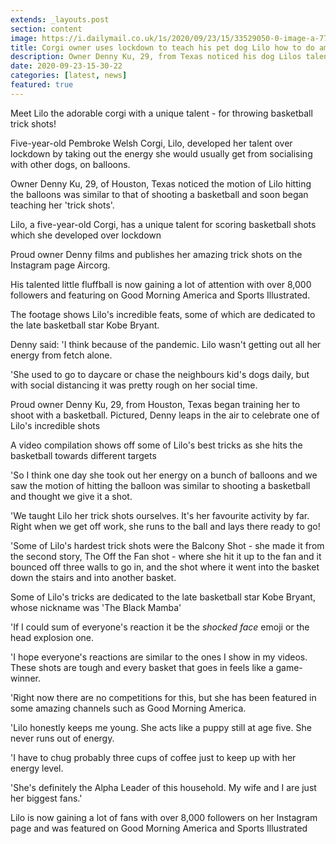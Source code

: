 ```yaml
---
extends: _layouts.post
section: content
image: https://i.dailymail.co.uk/1s/2020/09/23/15/33529050-0-image-a-77_1600870280101.jpg 
title: Corgi owner uses lockdown to teach his pet dog Lilo how to do amazing basketball trick shots 
description: Owner Denny Ku, 29, from Texas noticed his dog Lilos talent for scoring basketball shots and began training her over lockdown. A video shows off some of the five-year-old Corgis best tricks. 
date: 2020-09-23-15-30-22 
categories: [latest, news] 
featured: true 
--- 
```

Meet Lilo the adorable corgi with a unique talent - for throwing basketball trick shots!

Five-year-old Pembroke Welsh Corgi, Lilo, developed her talent over lockdown by taking out the energy she would usually get from socialising with other dogs, on balloons.

Owner Denny Ku, 29, of Houston, Texas noticed the motion of Lilo hitting the balloons was similar to that of shooting a basketball and soon began teaching her 'trick shots'.

Lilo, a five-year-old Corgi, has a unique talent for scoring basketball shots which she developed over lockdown

Proud owner Denny films and publishes her amazing trick shots on the Instagram page Aircorg. 

His talented little fluffball is now gaining a lot of attention with over 8,000 followers and featuring on Good Morning America and Sports Illustrated.

The footage shows Lilo's incredible feats, some of which are dedicated to the late basketball star Kobe Bryant. 

Denny said: 'I think because of the pandemic. Lilo wasn't getting out all her energy from fetch alone.

'She used to go to daycare or chase the neighbours kid's dogs daily, but with social distancing it was pretty rough on her social time.

Proud owner Denny Ku, 29, from Houston, Texas began training her to shoot with a basketball. Pictured, Denny leaps in the air to celebrate one of Lilo's incredible shots

A video compilation shows off some of Lilo's best tricks as she hits the basketball towards different targets

'So I think one day she took out her energy on a bunch of balloons and we saw the motion of hitting the balloon was similar to shooting a basketball and thought we give it a shot.

'We taught Lilo her trick shots ourselves. It's her favourite activity by far. Right when we get off work, she runs to the ball and lays there ready to go!

'Some of Lilo's hardest trick shots were the Balcony Shot - she made it from the second story, The Off the Fan shot - where she hit it up to the fan and it bounced off three walls to go in, and the shot where it went into the basket down the stairs and into another basket.

Some of Lilo's tricks are dedicated to the late basketball star Kobe Bryant, whose nickname was 'The Black Mamba'

'If I could sum of everyone's reaction it be the *shocked face* emoji or the head explosion one.

'I hope everyone's reactions are similar to the ones I show in my videos. These shots are tough and every basket that goes in feels like a game-winner.

'Right now there are no competitions for this, but she has been featured in some amazing channels such as Good Morning America.

'Lilo honestly keeps me young. She acts like a puppy still at age five. She never runs out of energy.

'I have to chug probably three cups of coffee just to keep up with her energy level.

'She's definitely the Alpha Leader of this household. My wife and I are just her biggest fans.'

Lilo is now gaining a lot of fans with over 8,000 followers on her Instagram page and was featured on Good Morning America and Sports Illustrated

